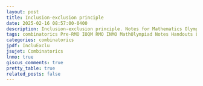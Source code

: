 ```yaml
---
layout: post
title: Inclusion-exclusion principle
date: 2025-02-16 08:57:00-0400
description: Inclusion-exclusion principle. Notes for Mathematics Olympiad, IOQM, RMO, INMO. Problem set, Solutions, Questions, Answers, Hints, Walkthroughs, Discussions, Solutions in pdf.
tags: combinatorics Pre-RMO IOQM RMO INMO MathOlympiad Notes Handouts LectureNotes
categories: combinatorics
jpdf: IncluExclu
jsujet: Combinatorics
lnmo: true
giscus_comments: true
pretty_table: true
related_posts: false
---
```

